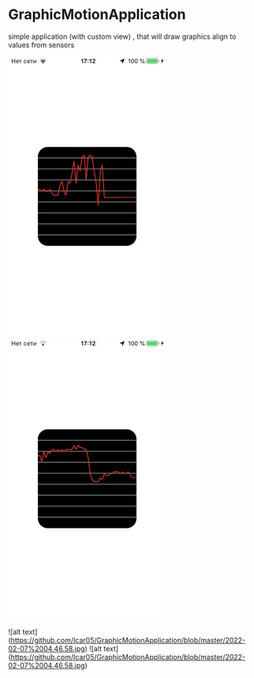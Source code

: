 # GraphicMotionApplication
simple application (with custom view) , that will draw graphics align to values from sensors


![alt text](https://github.com/Icar05/GraphicMotionApplication/blob/master/iOSDiaOne.jpg) 
![alt text](https://github.com/Icar05/GraphicMotionApplication/blob/master/iOSDiaTwo.jpg)


![alt text] (https://github.com/Icar05/GraphicMotionApplication/blob/master/2022-02-07%2004.46.58.jpg)
![alt text] (https://github.com/Icar05/GraphicMotionApplication/blob/master/2022-02-07%2004.46.58.jpg)

